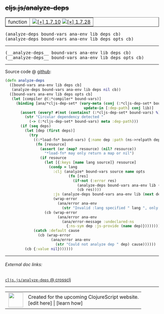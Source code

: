 ## ~~cljs.js/analyze-deps~~



 <table border="1">
<tr>
<td>function</td>
<td><a href="https://github.com/cljsinfo/cljs-api-docs/tree/1.7.10"><img valign="middle" alt="[+] 1.7.10" title="Added in 1.7.10" src="https://img.shields.io/badge/+-1.7.10-lightgrey.svg"></a> <a href="https://github.com/cljsinfo/cljs-api-docs/tree/1.7.28"><img valign="middle" alt="[×] 1.7.28" title="Removed in 1.7.28" src="https://img.shields.io/badge/×-1.7.28-red.svg"></a> </td>
</tr>
</table>

<samp>(analyze-deps bound-vars ana-env lib deps cb)</samp><br>
<samp>(analyze-deps bound-vars ana-env lib deps opts cb)</samp><br>

---

 <samp>
(__analyze-deps__ bound-vars ana-env lib deps cb)<br>
</samp>
 <samp>
(__analyze-deps__ bound-vars ana-env lib deps opts cb)<br>
</samp>

---







Source code @ [github]():

```clj
(defn analyze-deps
  ([bound-vars ana-env lib deps cb]
   (analyze-deps bound-vars ana-env lib deps nil cb))
  ([bound-vars ana-env lib deps opts cb]
   (let [compiler @(:*compiler* bound-vars)]
     (binding [ana/*cljs-dep-set* (vary-meta (conj (:*cljs-dep-set* bound-vars) lib)
                                    update-in [:dep-path] conj lib)]
       (assert (every? #(not (contains? (:*cljs-dep-set* bound-vars) %)) deps)
         (str "Circular dependency detected "
           (-> (:*cljs-dep-set* bound-vars) meta :dep-path)))
       (if (seq deps)
         (let [dep (first deps)]
           (try
             ((:*load-fn* bound-vars) {:name dep :path (ns->relpath dep)}
              (fn [resource]
                (assert (or (map? resource) (nil? resource))
                  "*load-fn* may only return a map or nil")
                (if resource
                  (let [{:keys [name lang source]} resource]
                    (condp = lang
                      :clj (analyze* bound-vars source name opts
                             (fn [res]
                               (if-not (:error res)
                                 (analyze-deps bound-vars ana-env lib (next deps) opts cb)
                                 (cb res))))
                      :js (analyze-deps bound-vars ana-env lib (next deps) opts cb)
                      (wrap-error
                        (ana/error ana-env
                          (str "Invalid :lang specified " lang ", only :clj or :js allowed")))))
                  (cb (wrap-error
                        (ana/error ana-env
                          (ana/error-message :undeclared-ns
                            {:ns-sym dep :js-provide (name dep)})))))))
             (catch :default cause
               (cb (wrap-error
                     (ana/error ana-env
                       (str "Could not analyze dep " dep) cause))))))
         (cb {:value nil}))))))
```

<!--
Repo - tag - source tree - lines:

 <pre>

</pre>

-->

---



###### External doc links:

[`cljs.js/analyze-deps` @ crossclj](http://crossclj.info/fun/cljs.js.cljs/analyze-deps.html)<br>

---

 <table>
<tr><td>
<img valign="middle" align="right" width="48px" src="http://i.imgur.com/Hi20huC.png">
</td><td>
Created for the upcoming ClojureScript website.<br>
[edit here] | [learn how]
</td></tr></table>

[edit here]:https://github.com/cljsinfo/cljs-api-docs/blob/master/cljsdoc/cljs.js/analyze-deps.cljsdoc
[learn how]:https://github.com/cljsinfo/cljs-api-docs/wiki/cljsdoc-files

<!--

This information was too distracting to show to readers, but I'll leave it
commented here since it is helpful to:

- pretty-print the data used to generate this document
- and show how to retrieve that data



The API data for this symbol:

```clj
{:ns "cljs.js",
 :name "analyze-deps",
 :signature ["[bound-vars ana-env lib deps cb]"
             "[bound-vars ana-env lib deps opts cb]"],
 :history [["+" "1.7.10"] ["-" "1.7.28"]],
 :type "function",
 :full-name-encode "cljs.js/analyze-deps",
 :source {:code "(defn analyze-deps\n  ([bound-vars ana-env lib deps cb]\n   (analyze-deps bound-vars ana-env lib deps nil cb))\n  ([bound-vars ana-env lib deps opts cb]\n   (let [compiler @(:*compiler* bound-vars)]\n     (binding [ana/*cljs-dep-set* (vary-meta (conj (:*cljs-dep-set* bound-vars) lib)\n                                    update-in [:dep-path] conj lib)]\n       (assert (every? #(not (contains? (:*cljs-dep-set* bound-vars) %)) deps)\n         (str \"Circular dependency detected \"\n           (-> (:*cljs-dep-set* bound-vars) meta :dep-path)))\n       (if (seq deps)\n         (let [dep (first deps)]\n           (try\n             ((:*load-fn* bound-vars) {:name dep :path (ns->relpath dep)}\n              (fn [resource]\n                (assert (or (map? resource) (nil? resource))\n                  \"*load-fn* may only return a map or nil\")\n                (if resource\n                  (let [{:keys [name lang source]} resource]\n                    (condp = lang\n                      :clj (analyze* bound-vars source name opts\n                             (fn [res]\n                               (if-not (:error res)\n                                 (analyze-deps bound-vars ana-env lib (next deps) opts cb)\n                                 (cb res))))\n                      :js (analyze-deps bound-vars ana-env lib (next deps) opts cb)\n                      (wrap-error\n                        (ana/error ana-env\n                          (str \"Invalid :lang specified \" lang \", only :clj or :js allowed\")))))\n                  (cb (wrap-error\n                        (ana/error ana-env\n                          (ana/error-message :undeclared-ns\n                            {:ns-sym dep :js-provide (name dep)})))))))\n             (catch :default cause\n               (cb (wrap-error\n                     (ana/error ana-env\n                       (str \"Could not analyze dep \" dep) cause))))))\n         (cb {:value nil}))))))",
          :title "Source code",
          :repo "clojurescript",
          :tag "r1.7.10",
          :filename "src/main/cljs/cljs/js.cljs",
          :lines [261 298]},
 :usage ["(analyze-deps bound-vars ana-env lib deps cb)"
         "(analyze-deps bound-vars ana-env lib deps opts cb)"],
 :full-name "cljs.js/analyze-deps",
 :removed {:in "1.7.28", :last-seen "1.7.10"}}

```

Retrieve the API data for this symbol:

```clj
;; from Clojure REPL
(require '[clojure.edn :as edn])
(-> (slurp "https://raw.githubusercontent.com/cljsinfo/cljs-api-docs/catalog/cljs-api.edn")
    (edn/read-string)
    (get-in [:symbols "cljs.js/analyze-deps"]))
```

-->
